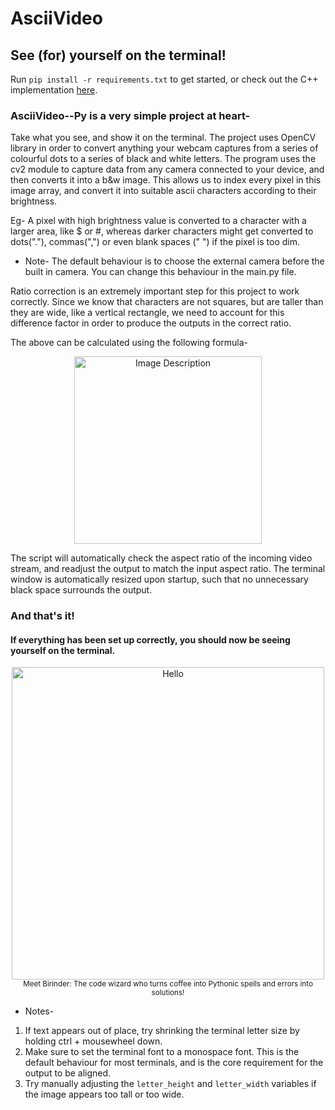# AsciiVideo
## See (for) yourself on the terminal!
Run ```pip install -r requirements.txt``` to get started, or check out the C++ implementation [here](https://github.com/birinders/AsciiVideoCPP "AsciiVideoCPP").

### AsciiVideo--Py is a very simple project at heart-

Take what you see, and show it on the terminal. The project uses OpenCV library in order to convert anything your webcam captures from a series of colourful dots to a series of black and white letters. The program uses the cv2 module to capture data from any camera connected to your device, and then converts it into a b&w image. This allows us to index every pixel in this image array, and convert it into suitable ascii characters according to their brightness.

Eg- A pixel with high brightness value is converted to a character with a larger area, like $ or #, whereas darker characters might get converted to dots("."), commas(",") or even blank spaces (" ") if the pixel is too dim.

- Note-
The default behaviour is to choose the external camera before the built in camera. You can change this behaviour in the main.py file.

Ratio correction is an extremely important step for this project to work correctly. Since we know that characters are not squares, but are taller than they are wide, like a vertical rectangle, we need to account for this difference factor in order to produce the outputs in the correct ratio.

<p>The above can be calculated using the following formula- <br>
  <p align = "center">
  <img src="https://github.com/birinders/AsciiVideo/assets/102192983/247c3ad2-fc3b-4ef1-80dc-d218b4cbaa9f" alt="Image Description" width = 300>
  </p>
</p>

The script will automatically check the aspect ratio of the incoming video stream, and readjust the output to match the input aspect ratio.
The terminal window is automatically resized upon startup, such that no unnecessary black space surrounds the output.

### And that's it! 
#### If everything has been set up correctly, you should now be seeing yourself on the terminal.
<p align = "center">
  <!--<img src="https://user-images.githubusercontent.com/102192983/257642201-fd6b3d42-ab72-4c85-96b5-8322ca522bfd.gif" alt="Hello" width = 500>-->
  <img src="https://github.com/birinders/AsciiVideo/assets/102192983/450f57a5-f302-4e4f-be79-c34ef6724570" alt="Hello" width = 500>
  <br>
  <sub>Meet Birinder: The code wizard who turns coffee into Pythonic spells and errors into solutions!</sub>
</p>
<!--![33bb9b7b-8c5f-444f-b4c7-6904d61168c6](https://github.com/birinders/AsciiVideo/assets/102192983/a960305f-0ffb-45bb-8933-1bc2cb1a800e)-->
<!--![33bb9b7b-8c5f-444f-b4c7-6904d61168c6](https://github.com/birinders/AsciiVideo/assets/102192983/450f57a5-f302-4e4f-be79-c34ef6724570)-->

- Notes-
1. If text appears out of place, try shrinking the terminal letter size by holding ctrl + mousewheel down.
2. Make sure to set the terminal font to a monospace font. This is the default behaviour for most terminals, and is the core requirement for the output to be aligned.
3. Try manually adjusting the `letter_height` and `letter_width` variables if the image appears too tall or too wide.
